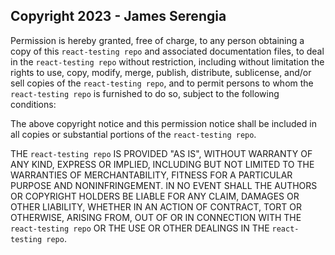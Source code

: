 ## Copyright 2023 - James Serengia

Permission is hereby granted, free of charge, to any person obtaining a copy of this `react-testing repo` and associated documentation files, to deal in the `react-testing repo` without restriction, including without limitation the rights to use, copy, modify, merge, publish, distribute, sublicense, and/or sell copies of the `react-testing repo`, and to permit persons to whom the `react-testing repo` is furnished to do so, subject to the following conditions:

The above copyright notice and this permission notice shall be included in all copies or substantial portions of the `react-testing repo`.

THE `react-testing repo` IS PROVIDED "AS IS", WITHOUT WARRANTY OF ANY KIND, EXPRESS OR IMPLIED, INCLUDING BUT NOT LIMITED TO THE WARRANTIES OF MERCHANTABILITY, FITNESS FOR A PARTICULAR PURPOSE AND NONINFRINGEMENT. IN NO EVENT SHALL THE AUTHORS OR COPYRIGHT HOLDERS BE LIABLE FOR ANY CLAIM, DAMAGES OR OTHER LIABILITY, WHETHER IN AN ACTION OF CONTRACT, TORT OR OTHERWISE, ARISING FROM, OUT OF OR IN CONNECTION WITH THE `react-testing repo` OR THE USE OR OTHER DEALINGS IN THE `react-testing repo`.
